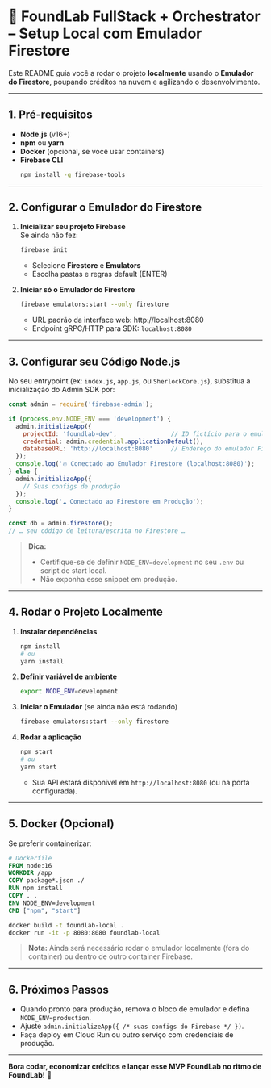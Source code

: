 
# 🚀 FoundLab FullStack + Orchestrator – Setup Local com Emulador Firestore

Este README guia você a rodar o projeto **localmente** usando o **Emulador do Firestore**, poupando créditos na nuvem e agilizando o desenvolvimento.

---

## 1. Pré-requisitos

- **Node.js** (v16+)
- **npm** ou **yarn**
- **Docker** (opcional, se você usar containers)
- **Firebase CLI**  
  ```bash
  npm install -g firebase-tools
  ```

---

## 2. Configurar o Emulador do Firestore

1. **Inicializar seu projeto Firebase**  
   Se ainda não fez:
   ```bash
   firebase init
   ```
   - Selecione **Firestore** e **Emulators**  
   - Escolha pastas e regras default (ENTER)

2. **Iniciar só o Emulador do Firestore**  
   ```bash
   firebase emulators:start --only firestore
   ```
   - URL padrão da interface web: http://localhost:8080  
   - Endpoint gRPC/HTTP para SDK: `localhost:8080`

---

## 3. Configurar seu Código Node.js

No seu entrypoint (ex: `index.js`, `app.js`, ou `SherlockCore.js`), substitua a inicialização do Admin SDK por:

```js
const admin = require('firebase-admin');

if (process.env.NODE_ENV === 'development') {
  admin.initializeApp({
    projectId: 'foundlab-dev',               // ID fictício para o emulador
    credential: admin.credential.applicationDefault(), 
    databaseURL: 'http://localhost:8080'     // Endereço do emulador Firestore
  });
  console.log('🔥 Conectado ao Emulador Firestore (localhost:8080)');
} else {
  admin.initializeApp({
    // Suas configs de produção
  });
  console.log('☁️ Conectado ao Firestore em Produção');
}

const db = admin.firestore();
// … seu código de leitura/escrita no Firestore …
```

> **Dica:**  
> - Certifique-se de definir `NODE_ENV=development` no seu `.env` ou script de start local.  
> - Não exponha esse snippet em produção.

---

## 4. Rodar o Projeto Localmente

1. **Instalar dependências**  
   ```bash
   npm install
   # ou
   yarn install
   ```

2. **Definir variável de ambiente**  
   ```bash
   export NODE_ENV=development
   ```

3. **Iniciar o Emulador** (se ainda não está rodando)  
   ```bash
   firebase emulators:start --only firestore
   ```

4. **Rodar a aplicação**  
   ```bash
   npm start
   # ou
   yarn start
   ```
   - Sua API estará disponível em `http://localhost:8080` (ou na porta configurada).

---

## 5. Docker (Opcional)

Se preferir containerizar:

```dockerfile
# Dockerfile
FROM node:16
WORKDIR /app
COPY package*.json ./
RUN npm install
COPY . .
ENV NODE_ENV=development
CMD ["npm", "start"]
```

```bash
docker build -t foundlab-local .
docker run -it -p 8080:8080 foundlab-local
```

> **Nota:** Ainda será necessário rodar o emulador localmente (fora do container) ou dentro de outro container Firebase.

---

## 6. Próximos Passos

- Quando pronto para produção, remova o bloco de emulador e defina `NODE_ENV=production`.  
- Ajuste `admin.initializeApp({ /* suas configs do Firebase */ })`.  
- Faça deploy em Cloud Run ou outro serviço com credenciais de produção.

---

**Bora codar, economizar créditos e lançar esse MVP FoundLab no ritmo de FoundLab!** 🚀
